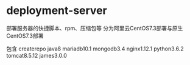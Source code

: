 # deployment-server

部署服务器的快捷脚本、rpm、压缩包等
分为阿里云CentOS7.3部署与原生CentOS7.3部署

包含
	createrepo
	java8
	mariadb10.1
	mongodb3.4
	nginx1.12.1
	python3.6.2
	tomcat8.5.12
	james3.0.0